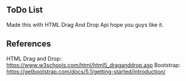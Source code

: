 ## ToDo List

Made this with HTML Drag And Drop Api hope you guys like it.

## References

HTML Drag and Drop: https://www.w3schools.com/html/html5_draganddrop.asp
Bootstrap: https://getbootstrap.com/docs/5.1/getting-started/introduction/
